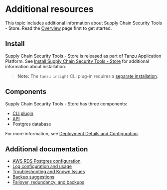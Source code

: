# Additional resources

This topic includes additional information about Supply Chain Security Tools - Store. Read the [Overview](overview.md) page first to get started.

## <a id='install'></a>Install

Supply Chain Security Tools - Store is released as part of Tanzu Application Platform. See [Install Supply Chain Security Tools - Store](install-scst-store.md) for additional information about installation.

>**Note:** The `tanzu insight` CLI plug-in requires a [separate installation](cli_installation.md).

## <a id='components'></a>Components

Supply Chain Security Tools - Store has three components:

- [CLI plugin](cli_installation.md)
- [API](api.md)
- Postgres database

For more information, see [Deployment Details and Configuration](deployment_details.md).

## <a id='additional-info'></a>Additional documentation

- <a id='aws-rds'></a>[AWS RDS Postgres configuration](use_aws_rds.md)
- <a id='audit'></a>[Log configuration and usage](logs.md)
- <a id='known-issues'></a>[Troubleshooting and Known Issues](known_issues.md)
- <a id='backup'></a>[Backup suggestions](backups.md)
- <a id='fail-red'></a>[Failover, redundancy, and backups](failover.md)
